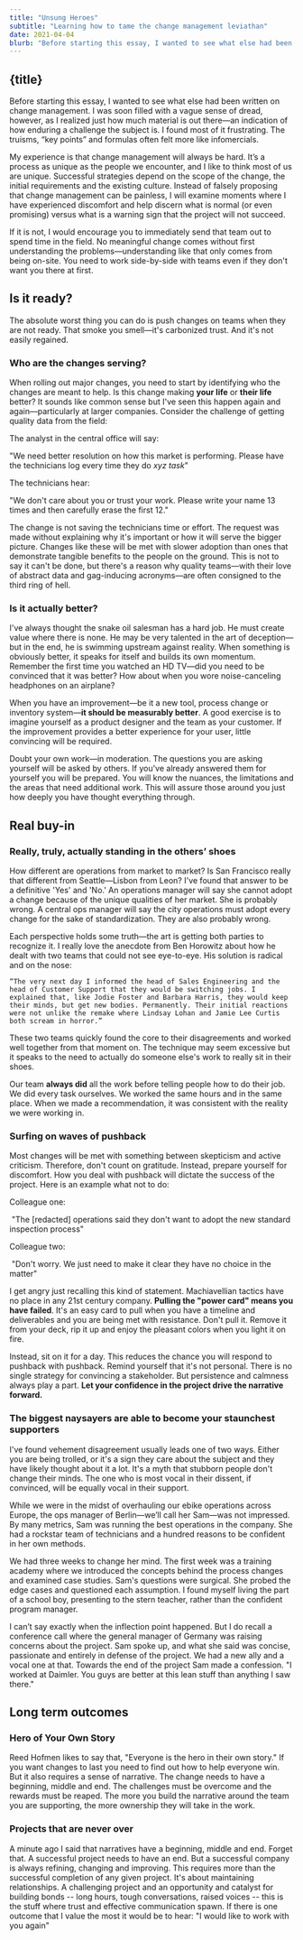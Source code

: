 ```yaml
---
title: "Unsung Heroes"
subtitle: "Learning how to tame the change management leviathan"
date: 2021-04-04
blurb: "Before starting this essay, I wanted to see what else had been written on change management. I was soon filled with a vague sense of dread, however, as I realized just how much material"
---
```


## {title}

Before starting this essay, I wanted to see what else had been written on change management. I was soon filled with a vague sense of dread, however, as I realized just how much material is out there—an indication of how enduring a challenge the subject is. I found most of it frustrating. The truisms, “key points” and formulas often felt more like infomercials.

My experience is that change management will always be hard. It’s a process as unique as the people we encounter, and I like to think most of us are unique. Successful strategies depend on the scope of the change, the initial requirements and the existing culture. Instead of falsely proposing that change management can be painless, I will examine moments where I have experienced discomfort and help discern what is normal (or even promising) versus what is a warning sign that the project will not succeed. 

If it is not, I would encourage you to immediately send that team out to spend time in the field. No meaningful change comes without first understanding the problems—understanding like that only comes from being on-site. You need to work side-by-side with teams even if they don't want you there at first.


## Is it ready?

The absolute worst thing you can do is push changes on teams when they are not ready. That smoke you smell—it's carbonized trust. And it's not easily regained.


### Who are the changes serving?

When rolling out major changes, you need to start by identifying who the changes are meant to help. Is this change making **your life** or **their life** better? It sounds like common sense but I've seen this happen again and again—particularly at larger companies. Consider the challenge of getting quality data from the field:

 The analyst in the central office will say:

 "We need better resolution on how this market is performing. Please have the technicians log every time they do _xyz task_"

 The technicians hear:

 "We don't care about you or trust your work. Please write your name 13 times and then carefully erase the first 12."

The change is not saving the technicians time or effort. The request was made without explaining why it's important or how it will serve the bigger picture. Changes like these will be met with slower adoption than ones that demonstrate tangible benefits to the people on the ground. This is not to say it can't be done, but there's a reason why quality teams—with their love of abstract data and gag-inducing acronyms—are often consigned to the third ring of hell. 


### Is it actually better?

I've always thought the snake oil salesman has a hard job. He must create value where there is none. He may be very talented in the art of deception—but in the end, he is swimming upstream against reality. When something is obviously better, it speaks for itself and builds its own momentum. Remember the first time you watched an HD TV—did you need to be convinced that it was better? How about when you wore noise-canceling headphones on an airplane? 

When you have an improvement—be it a new tool, process change or inventory system—**it should be measurably better**. A good exercise is to imagine yourself as a product designer and the team as your customer. If the improvement  provides a better experience for your user, little convincing will be required. 

Doubt your own work—in moderation. The questions you are asking yourself will be asked by others. If you've already answered them for yourself you will be prepared. You will know the nuances, the limitations and the areas that need additional work. This will assure those around you just how deeply you have thought everything through. 


## Real buy-in


### Really, truly, actually standing in the others’ shoes

How different are operations from market to market? Is San Francisco really that different from Seattle—Lisbon from Leon? I've found that answer to be a definitive 'Yes' and 'No.' An operations manager will say she cannot adopt a change because of the unique qualities of her market. She is probably wrong. A central ops manager will say the city operations must adopt every change for the sake of standardization. They are also probably wrong. 

Each perspective holds some truth—the art is getting both parties to recognize it. I really love the anecdote from Ben Horowitz about how he dealt with two teams that could not see eye-to-eye. His solution is radical and on the nose:

`“The very next day I informed the head of Sales Engineering and the head of Customer Support that they would be switching jobs. I explained that, like Jodie Foster and Barbara Harris, they would keep their minds, but get new bodies. Permanently. Their initial reactions were not unlike the remake where Lindsay Lohan and Jamie Lee Curtis both scream in horror.”`

These two teams quickly found the core to their disagreements and worked well together from that moment on. The technique may seem excessive but it speaks to the need to actually do someone else's work to really sit in their shoes. 

Our team **always did** all the work before telling people how to do their job. We did every task ourselves. We worked the same hours and in the same place. When we made a recommendation, it was consistent with the reality we were working in.


### Surfing on waves of pushback

Most changes will be met with something between skepticism and active criticism. Therefore, don't count on gratitude. Instead, prepare yourself for discomfort. How you deal with pushback will dictate the success of the project. Here is an example what not to do:

Colleague one:

​	"The [redacted] operations said they don't want to adopt the new standard inspection process"

Colleague two:

​	"Don't worry. We just need to make it clear they have no choice in the matter"

I get angry just recalling this kind of statement. Machiavellian tactics have no place in any 21st century company. **Pulling the "power card" means you have failed**. It's an easy card to pull when you have a timeline and deliverables and you are being met with resistance. Don't pull it. Remove it from your deck, rip it up and enjoy the pleasant colors when you light it on fire. 

Instead, sit on it for a day. This reduces the chance you will respond to pushback with pushback. Remind yourself that it's not personal. There is no single strategy for convincing a stakeholder. But persistence and calmness always play a part. **Let your confidence in the project drive the narrative forward.** 


### The biggest naysayers are able to become your staunchest supporters

I've found vehement disagreement usually leads one of two ways. Either you are being trolled, or it's a sign they care about the subject and they have likely thought about it a lot. It's a myth that stubborn people don't change their minds. The one who is most vocal in their dissent, if convinced, will be equally vocal in their support. 

While we were in the midst of overhauling our ebike operations across Europe, the ops manager of Berlin—we’ll call her Sam—was not impressed. By many metrics, Sam was running the best operations in the company. She had a rockstar team of technicians and a hundred reasons to be confident in her own methods. 

We had three weeks to change her mind. The first week was a training academy where we introduced the concepts behind the process changes and examined case studies. Sam's questions were surgical. She probed the edge cases and questioned each assumption. I found myself living the part of a school boy, presenting to the stern teacher, rather than the confident program manager. 

I can’t say exactly when the inflection point happened. But I do recall a conference call where the general manager of Germany was raising concerns about the project. Sam spoke up, and what she said was concise, passionate and entirely in defense of the project. We had a new ally and a vocal one at that. Towards the end of the project Sam made a confession. "I worked at Daimler. You guys are better at this lean stuff than anything I saw there."


## Long term outcomes


### Hero of Your Own Story

Reed Hofmen likes to say that, "Everyone is the hero in their own story." If you want changes to last you need to find out how to help everyone win. But it also requires a sense of narrative. The change needs to have a beginning, middle and end. The challenges must be overcome and the rewards must be reaped. The more you build the narrative around the team you are supporting, the more ownership they will take in the work. 


### Projects that are never over

A minute ago I said that narratives have a beginning, middle and end. Forget that. A successful project needs to have an end. But a successful company is always refining, changing and improving. This requires more than the successful completion of any given project. It's about maintaining relationships. A challenging project and an opportunity and catalyst for building bonds -- long hours, tough conversations, raised voices -- this is the stuff where trust and effective communication spawn. If there is one outcome that I value the most it would be to hear: "I would like to work with you again"
